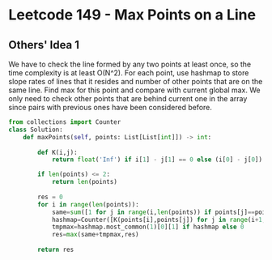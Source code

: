 # Leetcode 149 - Max Points on a Line

## Others' Idea 1
We have to check the line formed by any two points at least once, so the time complexity is at least O(N^2). For each point, use hashmap to store slope rates of lines that it resides and number of other points that are on the same line. Find max for this point and compare with current global max. We only need to check other points that are behind current one in the array since pairs with previous ones have been considered before.

```python
from collections import Counter
class Solution:
    def maxPoints(self, points: List[List[int]]) -> int:
        
        def K(i,j):
            return float('Inf') if i[1] - j[1] == 0 else (i[0] - j[0]) / (i[1] - j[1]) 

        if len(points) <= 2:
            return len(points)
        
        res = 0
        for i in range(len(points)):
            same=sum([1 for j in range(i,len(points)) if points[j]==points[i]])
            hashmap=Counter([K(points[i],points[j]) for j in range(i+1,len(points)) if points[i]!=points[j]])
            tmpmax=hashmap.most_common(1)[0][1] if hashmap else 0
            res=max(same+tmpmax,res)
        
        return res
```